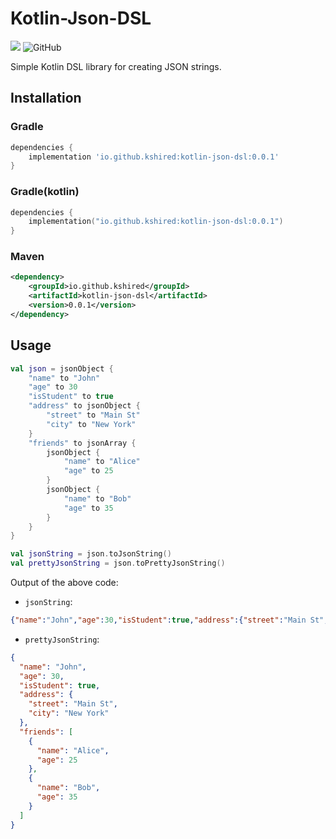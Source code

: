 # Kotlin-Json-DSL

[<img src="https://img.shields.io/maven-central/v/io.github.kshired/kotlin-json-dsl.svg?label=latest%20release"/>](https://search.maven.org/search?q=g:io.github.kshired)
![GitHub](https://img.shields.io/github/license/kshired/kotlin-json-dsl)

Simple Kotlin DSL library for creating JSON strings.

## Installation

### Gradle

```groovy
dependencies {
    implementation 'io.github.kshired:kotlin-json-dsl:0.0.1'
}
```

### Gradle(kotlin)

```kotlin
dependencies {
    implementation("io.github.kshired:kotlin-json-dsl:0.0.1")
}
```

### Maven

```xml
<dependency>
    <groupId>io.github.kshired</groupId>
    <artifactId>kotlin-json-dsl</artifactId>
    <version>0.0.1</version>
</dependency>
```

## Usage

```kotlin
val json = jsonObject {
    "name" to "John"
    "age" to 30
    "isStudent" to true
    "address" to jsonObject {
        "street" to "Main St"
        "city" to "New York"
    }
    "friends" to jsonArray {
        jsonObject {
            "name" to "Alice"
            "age" to 25
        }
        jsonObject {
            "name" to "Bob"
            "age" to 35
        }
    }
}

val jsonString = json.toJsonString()
val prettyJsonString = json.toPrettyJsonString()
```

Output of the above code:

- `jsonString`:

```json
{"name":"John","age":30,"isStudent":true,"address":{"street":"Main St","city":"New York"},"friends":[{"name":"Alice","age":25},{"name":"Bob","age":35}]}
```

- `prettyJsonString`:

```json
{
  "name": "John",
  "age": 30,
  "isStudent": true,
  "address": {
    "street": "Main St",
    "city": "New York"
  },
  "friends": [
    {
      "name": "Alice",
      "age": 25
    },
    {
      "name": "Bob",
      "age": 35
    }
  ]
}
```
